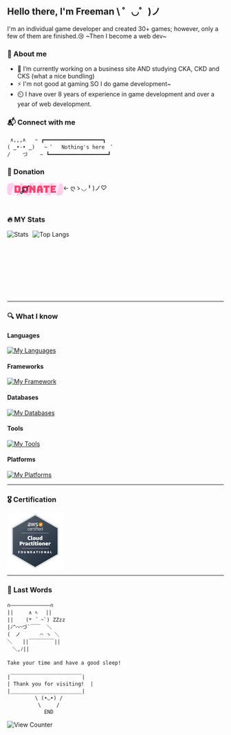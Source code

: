 ## Hello there, I'm Freeman  \ ゜◡゜)ノ

I'm an individual game developer and created 30+ games; however, only a few of them are finished.😢
~Then I become a web dev~

### 🔮 About me
<!-- - 🔭 I’m currently working on my second website. -->
- 🌱 I’m currently working on a business site AND studying CKA, CKD and CKS (what a nice bundling)
- ⚡ I'm not good at gaming SO I do game development~
- ⏲️ I have over 8 years of experience in game development and over a year of web development.

### 📬 Connect with me
```text
 ∧,,,∧   ~ ┏━━━━━━━━━━━━━━━━━━━┓
( ̳•·• ̳)   ~ ゜  Nothing's here  ゜
/    づ    ~ ┗━━━━━━━━━━━━━━━━━━━┛
```

### 💖 Donation

[<img align="left" alt="Donation Button" width="130px" src="https://raw.githubusercontent.com/soranoo/Donation/main/resources/image/DonateBtn.png" />](https://github.com/soranoo/Donation) <- ღゝ◡╹)ノ♡

<br>

### 🔥 MY Stats

<div style="display:flex;justify-content:left; gap:10px;">

  <img align="" height="150px" src="https://awesome-github-stats.azurewebsites.net/user-stats/soranoo?cardType=level-alternate&theme=radical&preferLogin=false" alt="Stats"/>
  <img align="" height="150px" src="https://github-readme-stats.vercel.app/api/top-langs/?username=soranoo&layout=compact&theme=radical" alt="Top Langs"/>

</div>



---

### 🔍 What I know

#### Languages
[![My Languages](https://skillicons.dev/icons?i=js,ts,html,css,sass,cs,java,php,py,arduino&perline=7)](https://github.com/soranoo)

#### Frameworks
[![My Framework](https://skillicons.dev/icons?i=django,express,flask,nextjs,react,tailwind)](https://github.com/soranoo)
 
#### Databases
[![My Databases](https://skillicons.dev/icons?i=mongodb,mysql)](https://github.com/soranoo)

#### Tools

[![My Tools](https://skillicons.dev/icons?i=blender,docker,git,githubactions,unity,visualstudio,vscode,wordpress)](https://github.com/soranoo)

#### Platforms

[![My Platforms](https://skillicons.dev/icons?i=aws,cloudflare,github,sentry)](https://github.com/soranoo)

---

### 🎖️ Certification

[<img align="center" alt="AWS Certified Cloud Practitioner" width="130px" src="assets/imgs/aws-certified-cloud-practitioner.png" />](https://github.com/soranoo)

---

### 📌 Last Words

```text
∩―――――――――――――∩
||     ∧ ﾍ　 ||
||    (* ´ ｰ`) ZZzz
|ﾉ^⌒⌒づ`￣￣  ＼
(　ノ　　   ⌒ ヽ ＼
＼　　||￣￣￣￣￣||
　＼,ﾉ||

Take your time and have a good sleep!

|￣￣￣￣￣￣￣￣￣￣￣￣￣￣|
| Thank you for visiting!  |
|＿＿＿＿＿＿＿＿＿＿＿＿＿＿|
         \ (•◡•) /
          \     /
            END
```


![View Counter](https://komarev.com/ghpvc/?username=soranoo&style=for-the-badge)
